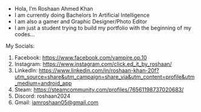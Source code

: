 -  Hola, I’m Roshaan Ahmed Khan
-  I am currently doing Bachelors In Artificial Intelligence
-  I am also a gamer and Graphic Designer/Photo Editor
-  I am just a student trying to build my portfolio with the beginning of my codes...

My Socials:
1. Facebook: https://www.facebook.com/vampire.op.10
2. Instagram: https://www.instagram.com/click.ed_it_by_roshaan/
3. LinkedIn: https://www.linkedin.com/in/roshaan-khan-20f?utm_source=share&utm_campaign=share_via&utm_content=profile&utm_medium=android_app
4. Steam: https://steamcommunity.com/profiles/76561198737020683/
5. Discord: roshaan2024
6. Gmail: iamroshaan05@gmail.com
<!---
RoshaanK20/RoshaanK20 is a ✨ special ✨ repository because its `README.md` (this file) appears on your GitHub profile.
You can click the Preview link to take a look at your changes.
--->

